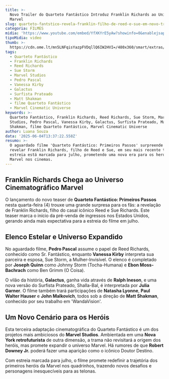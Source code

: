 ```yaml
---
title: >-
  Novo Trailer do Quarteto Fantástico Introduz Franklin Richards ao Universo
  Marvel
slug: quarteto-fantstico-revela-franklin-filho-de-reed-e-sue-em-novo-trailer
categoria: FILMES
midia: 'https://www.youtube.com/embed/YfXKYrE5yAw?showinfo=0&enablejsapi=1'
tipoMidia: video
thumb: >-
  https://cdn.ome.lt/mn5LNFqisYazpFVDqllQ6IW2HVI=/480x360/smart/extras/conteudos/imagem_2025-06-04_101059394.png
tags:
  - Quarteto Fantástico
  - Franklin Richards
  - Reed Richards
  - Sue Storm
  - Marvel Studios
  - Pedro Pascal
  - Vanessa Kirby
  - Galactus
  - Surfista Prateado
  - Matt Shakman
  - filme Quarteto Fantástico
  - Marvel Cinematic Universe
keywords: >-
  Quarteto Fantástico, Franklin Richards, Reed Richards, Sue Storm, Marvel
  Studios, Pedro Pascal, Vanessa Kirby, Galactus, Surfista Prateado, Matt
  Shakman, filme Quarteto Fantástico, Marvel Cinematic Universe
author: Luana Souza
data: '2025-06-04T13:37:22.558Z'
resumo: >-
  O aguardado filme 'Quarteto Fantástico: Primeiros Passos' surpreende fãs ao
  revelar Franklin Richards, filho de Reed e Sue, em seu mais recente trailer. A
  estreia está marcada para julho, prometendo uma nova era para os heróis da
  Marvel nos cinemas.
---
```


## Franklin Richards Chega ao Universo Cinematográfico Marvel

O lançamento do novo teaser de **Quarteto Fantástico: Primeiros Passos** nesta quarta-feira (4) trouxe uma grande surpresa para os fãs: a revelação de Franklin Richards, filho do casal icônico Reed e Sue Richards. Este teaser marca o início da pré-venda de ingressos nos Estados Unidos, gerando ainda mais expectativa para a estreia do filme em julho.

## Elenco Estelar e Universo Expandido

No aguardado filme, **Pedro Pascal** assume o papel de Reed Richards, conhecido como Sr. Fantástico, enquanto **Vanessa Kirby** interpreta sua parceira e esposa, Sue Storm, a Mulher-Invisível. O elenco é completado por **Joseph Quinn** como Johnny Storm (Tocha-Humana) e **Ebon Moss-Bachrach** como Ben Grimm (O Coisa).

O vilão da história, **Galactus**, ganha vida através de **Ralph Ineson**, e uma nova versão do Surfista Prateado, Shalla-Bal, é interpretada por **Julia Garner**. O filme também trará participações de **Natasha Lyonne**, **Paul Walter Hauser** e **John Malkovich**, todos sob a direção de **Matt Shakman**, conhecido por seu trabalho em 'WandaVision'.

## Um Novo Cenário para os Heróis

Esta terceira adaptação cinematográfica do Quarteto Fantástico é um dos projetos mais ambiciosos do **Marvel Studios**. Ambientada em uma **Nova York retrofuturista** de outra dimensão, a trama não revisitará a origem dos heróis, mas promete expandir o universo Marvel. Há rumores de que **Robert Downey Jr.** poderá fazer uma aparição como o icônico Doutor Destino.

Com estreia marcada para julho, o filme promete redefinir a trajetória dos primeiros heróis da Marvel nos quadrinhos, trazendo novos desafios e personagens inesquecíveis para as telonas.
